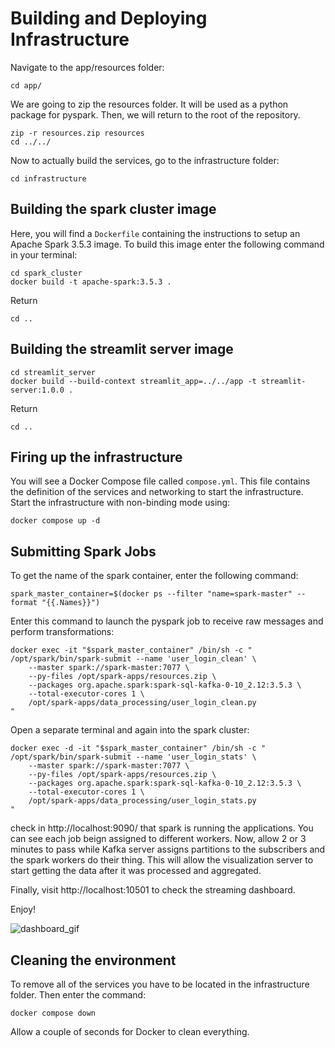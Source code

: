 # Building and Deploying Infrastructure

Navigate to the app/resources folder:

```
cd app/
```

We are going to zip the resources folder. It will be used as a python package for pyspark. Then, we will return to the root of the repository.

```
zip -r resources.zip resources
cd ../../
```

Now to actually build the services, go to the infrastructure folder:

```
cd infrastructure
```

## Building the spark cluster image
Here, you will find a `Dockerfile` containing the instructions to setup an Apache Spark 3.5.3 image. To build this image enter the following command in your terminal:

```
cd spark_cluster 
docker build -t apache-spark:3.5.3 .
```

Return

```
cd ..
```

## Building the streamlit server image

```
cd streamlit_server
docker build --build-context streamlit_app=../../app -t streamlit-server:1.0.0 .
```

Return 

```
cd ..
```
## Firing up the infrastructure

You will see a Docker Compose file called `compose.yml`. This file contains the definition of the services and networking to start the infrastructure. Start the infrastructure with non-binding mode using:

```
docker compose up -d
```


## Submitting Spark Jobs

To get the name of the spark container, enter the following command:

```
spark_master_container=$(docker ps --filter "name=spark-master" --format "{{.Names}}")
```

Enter this command to launch the pyspark job to receive raw messages and perform transformations:

```
docker exec -it "$spark_master_container" /bin/sh -c "
/opt/spark/bin/spark-submit --name 'user_login_clean' \
    --master spark://spark-master:7077 \
    --py-files /opt/spark-apps/resources.zip \
    --packages org.apache.spark:spark-sql-kafka-0-10_2.12:3.5.3 \
    --total-executor-cores 1 \
    /opt/spark-apps/data_processing/user_login_clean.py
"
```

Open a separate terminal and again into the spark cluster:

```
docker exec -d -it "$spark_master_container" /bin/sh -c "
/opt/spark/bin/spark-submit --name 'user_login_stats' \
    --master spark://spark-master:7077 \
    --py-files /opt/spark-apps/resources.zip \
    --packages org.apache.spark:spark-sql-kafka-0-10_2.12:3.5.3 \
    --total-executor-cores 1 \
    /opt/spark-apps/data_processing/user_login_stats.py
"
```

check in http://localhost:9090/ that spark is running the applications. You can see each job beign assigned to different workers.
Now, allow 2 or 3 minutes to pass while Kafka server assigns partitions to the subscribers and the spark workers do their thing. This will allow the visualization server to start
getting the data after it was processed and aggregated.

Finally, visit http://localhost:10501 to check the streaming dashboard.

Enjoy!


![dashboard_gif](https://github.com/user-attachments/assets/571b039d-e7a0-4742-b32e-4681c31b1d7e)


## Cleaning the environment
To remove all of the services you have to be located in the infrastructure folder. Then enter the command:

```
docker compose down
```

Allow a couple of seconds for Docker to clean everything.
